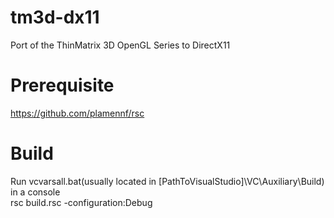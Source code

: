 # tm3d-dx11
Port of the ThinMatrix 3D OpenGL Series to DirectX11

# Prerequisite
https://github.com/plamennf/rsc

# Build
Run vcvarsall.bat(usually located in [PathToVisualStudio]\VC\Auxiliary\Build) in a console<br/>
rsc build.rsc -configuration:Debug
